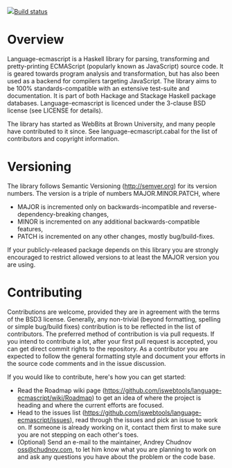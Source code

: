 <a href="https://travis-ci.org/jswebtools/language-ecmascript"><img src="https://travis-ci.org/jswebtools/language-ecmascript.svg">Build status</img></a>

# Overview

Language-ecmascript is a Haskell library for parsing, transforming and pretty-printing ECMAScript (popularly known as JavaScript) source code. It is geared towards program analysis and transformation, but has also been used as a backend for compilers targeting JavaScript. The library aims to be 100% standards-compatible with an extensive test-suite and documentation. It is part of both Hackage and Stackage Haskell package databases. Language-ecmascript is licenced under the 3-clause BSD license (see LICENSE for details).

The library has started as WebBits at Brown University, and many people have contributed to it since. See language-ecmascript.cabal for the list of contributors and copyright information.

# Versioning

The library follows Semantic Versioning (http://semver.org) for its version numbers. The version is a triple of numbers MAJOR.MINOR.PATCH, where 
* MAJOR is incremented only on backwards-incompatible and reverse-dependency-breaking changes,
* MINOR is incremented on any additional backwards-compatible features,
* PATCH is incremented on any other changes, mostly bug/build-fixes.

If your publicly-released package depends on this library you are strongly encouraged to restrict allowed versions to at least the MAJOR version you are using.

# Contributing

Contributions are welcome, provided they are in agreement with the terms of the BSD3 license. Generally, any non-trivial (beyond formatting, spelling or simple bug/build fixes) contribution is to be reflected in the list of contributors. The preferred method of contribution is via pull requests. If you intend to contribute a lot, after your first pull request is accepted, you can get direct commit rights to the repository. As a contributor you are expected to follow the general formatting style and document your efforts in the source code comments and in the issue discussion.

If you would like to contribute, here's how you can get started:

* Read the Roadmap wiki page (https://github.com/jswebtools/language-ecmascript/wiki/Roadmap) to get an idea of where the project is heading and where the current efforts are focused.
* Head to the issues list (https://github.com/jswebtools/language-ecmascript/issues), read through the issues and pick an issue to work on. If someone is already working on it, contact them first to make sure you are not stepping on each other's toes.
* (Optional) Send an e-mail to the maintainer, Andrey Chudnov <oss@chudnov.com>, to let him know what you are planning to work on and ask any questions you have about the problem or the code base.
